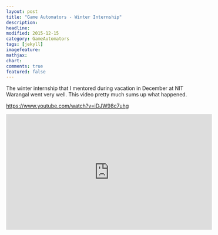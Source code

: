 ```yaml
---
layout: post
title: "Game Automators - Winter Internship"
description: 
headline: 
modified: 2015-12-15
category: GameAutomators
tags: [jekyll]
imagefeature: 
mathjax: 
chart: 
comments: true
featured: false
---
```


The winter internship that I mentored during vacation in December at NIT Warangal went very well. This video pretty much sums up what happened.

https://www.youtube.com/watch?v=iDJW98c7uhg

<div style="height:32px;width:32px">
  <iframe width="560" height="315" src="https://www.youtube.com/embed/iDJW98c7uhg" frameborder="0" allowfullscreen></iframe>
</div>
